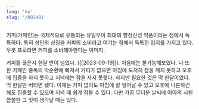 ```yaml
---
lang: 'ko'
slug: '/802481'
---
```


커피(카페인)는 국제적으로 유통되는 유일무이 최대의 향정신성 약품이라는 점에서 독특하다.
특히 성인의 상징을 커피의 소비라고 여기는 점에서 독특한 입지를 가지고 있다.
무릇 프로라면 커피를 소비해야한다는 이미지.

커피를 끊은지 한달 반이 넘었다. ([[2023-09-19]]).
처음에는 불가능해보였다.
나 또한 카페인 중독의 악순환에 빠져서
커피가 없으면 아침에 도저히 잠을 깨지 못하고
오후에 집중을 하지 못하고
저녁에는 잠을 자지 못햇다.
하지만 필요한 것은 딱 한달이었다.
딱 한달만 버티면 됐다.
이제는 커피 없이도 아침에 잘 일어날 수 있고
오후에 나른하긴 해도 집중할 수 있으며
저녁 때 쉽게 잠들 수 있다.
다만 가끔 무더운 날씨에 아아의 시원씁쓸한 그 맛이 생각날 때는 있다.
